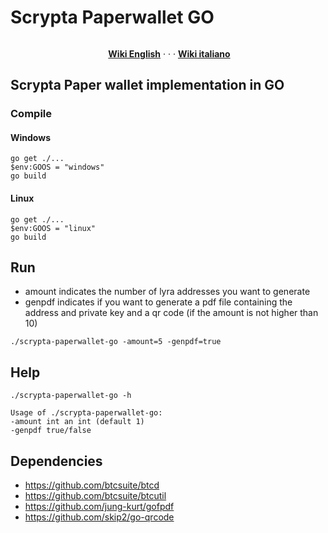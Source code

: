 # Scrypta Paperwallet GO
<p><a href="https://camo.githubusercontent.com/4e892209b4b1e2d1a773ec97e544a92f068a6f0b/68747470733a2f2f6d69726f2e6d656469756d2e636f6d2f6d61782f333136382f312a31674778414b57714b5135577a635170755f766932412e6a706567" target="_blank" rel="noopener noreferrer"><img style="display: block; margin-left: auto; margin-right: auto;" src="https://camo.githubusercontent.com/4e892209b4b1e2d1a773ec97e544a92f068a6f0b/68747470733a2f2f6d69726f2e6d656469756d2e636f6d2f6d61782f333136382f312a31674778414b57714b5135577a635170755f766932412e6a706567" alt="" data-canonical-src="https://miro.medium.com/max/3168/1*1gGxAKWqKQ5WzcQpu_vi2A.jpeg" /></a></p>
<p style="text-align: center;">&nbsp;<a title="English &mdash; Scrypta Wiki" href="https://en.scrypta.wiki" target="_blank" rel="nofollow noopener"><strong>Wiki English</strong></a>&nbsp;&middot; &middot; &middot;&nbsp;<a title="Italiano &mdash; Scrypta Wiki" href="https://it.scrypta.wiki" target="_blank" rel="nofollow noopener"><strong>Wiki italiano</strong></a></p>

## Scrypta Paper wallet implementation in GO

### Compile
#### Windows
```
go get ./...
$env:GOOS = "windows"
go build
```
#### Linux
```
go get ./...
$env:GOOS = "linux"
go build
```
## Run
- amount indicates the number of lyra addresses you want to generate
- genpdf indicates if you want to generate a pdf file containing the address and private key and a qr code (if the amount is not higher than 10)
```
./scrypta-paperwallet-go -amount=5 -genpdf=true
```

## Help
```
./scrypta-paperwallet-go -h

Usage of ./scrypta-paperwallet-go: 
-amount int an int (default 1) 
-genpdf true/false
```

## Dependencies
*  https://github.com/btcsuite/btcd
*  https://github.com/btcsuite/btcutil
*  https://github.com/jung-kurt/gofpdf
*  https://github.com/skip2/go-qrcode
